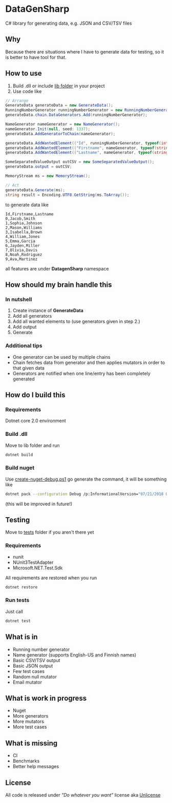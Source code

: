 # DataGenSharp
C# library for generating data, e.g. JSON and CSV/TSV files

## Why
Because there are situations where I have to generate data for testing, so it is better to have tool for that.

## How to use
1. Build .dll or include [lib folder](lib) in your project
2. Use code like
```csharp
// Arrange
GenerateData generateData = new GenerateData();
RunningNumberGenerator runningNumberGenerator = new RunningNumberGenerator();
generateData.chain.DataGenerators.Add(runningNumberGenerator);

NameGenerator nameGenerator = new NameGenerator();
nameGenerator.Init(null, seed: 1337);
generateData.AddGeneratorToChain(nameGenerator);

generateData.AddWantedElement(("Id", runningNumberGenerator, typeof(int), null, null));
generateData.AddWantedElement(("Firstname", nameGenerator, typeof(string), null, "firstname"));
generateData.AddWantedElement(("Lastname", nameGenerator, typeof(string), null, "lastname"));

SomeSeparatedValueOutput outCSV = new SomeSeparatedValueOutput();
generateData.output = outCSV;

MemoryStream ms = new MemoryStream();

// Act
generateData.Generate(ms);
string result = Encoding.UTF8.GetString(ms.ToArray());
```

to generate data like
```csv
Id,Firstname,Lastname
0,Jacob,Smith
1,Sophia,Johnson
2,Mason,Williams
3,Isabella,Brown
4,William,Jones
5,Emma,Garcia
6,Jayden,Miller
7,Olivia,Davis
8,Noah,Rodriguez
9,Ava,Martinez
```

all features are under **DatagenSharp** namespace

## How should my brain handle this

### In nutshell
1. Create instance of **GenerateData**
2. Add all generators 
3. Add all wanted elements to (use generators given in step 2.)
4. Add output 
5. Generate

### Additional tips
- One generator can be used by multiple chains
- Chain fetches data from generator and then applies mutators in order to that given data
- Generators are notified when one line/entry has been completely generated

## How do I build this
### Requirements
Dotnet core 2.0 environment

### Build .dll
Move to lib folder and run
```bash
dotnet build
```

### Build nuget
Use [create-nuget-debug.ps1](create-nuget-debug.ps1) go generate the command, it will be something like
```bash
dotnet pack --configuration Debug /p:InformationalVersion="07/21/2018 09:10:01 8866971970797f9d9300438f31bd8712b0defae4" --version-suffix 8866971
```
(this will be improved in future!)

## Testing
Move to [tests](tests) folder if you aren't there yet
### Requirements 
* nunit
* NUnit3TestAdapter
* Microsoft.NET.Test.Sdk

All requirements are restored when you run
```bash
dotnet restore
```

### Run tests
Just call
```bash
dotnet test
```

## What is in
* Running number generator
* Name generator (supports English-US and Finnish names)
* Basic CSV/TSV output
* Basic JSON output
* Few test cases
* Random null mutator
* Email mutator

## What is work in progress
* Nuget
* More generators
* More mutators
* More test cases


## What is missing

* CI
* Benchmarks
* Better help messages

## License
All code is released under *"Do whatever you want"* license aka [Unlicense](LICENSE)
